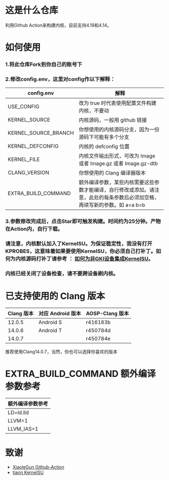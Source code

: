 # 这是什么仓库
利用Github Action来构建内核，目前支持4.19和4.14。

# 如何使用
### 1.将此仓库Fork到你自己的账号下      
### 2.修改config.env，这里对config作以下解释：
| config.env | 解释 |
| ---------- | ----------------- | 
| USE_CONFIG | 改为 true 时代表使用配置文件构建内核，不要动 |
| KERNEL_SOURCE | 内核源码，一般用 github 链接 |
| KERNEL_SOURCE_BRANCH | 你想使用的内核源码分支，因为一份源码下可能有多个分支 |
| KERNEL_DEFCONFIG | 内核的 defconfig 位置 |
| KERNEL_FILE | 内核文件输出形式，可改为 Image 或者 Image.gz 或者 Image.gz-dtb |
| CLANG_VERSION | 你想使用的 Clang 编译器版本 |
| EXTRA_BUILD_COMMAND | 额外编译参数，某些内核需要这些参数才能编译，自行修改或添加。请注意，此处的每条参数后必须加空格，再续写新的参数。如 a=a b=b  |
### 3.参数修改完成后，点击Star即可触发构建。时间约为25分钟。产物在Action内，自行下载。
### 请注意，内核默认加入了KernelSU。为保证稳定性，我没有打开KPROBES，这意味着如果要使用KernelSU，你必须自己打补丁。如何为内核源码打补丁请参考 ：   [如何为非GKI设备集成KernelSU](https://kernelsu.org/zh_CN/guide/how-to-integrate-for-non-gki.html)。
### 内核已经关闭了设备检查，请不要跨设备刷内核。

# 已支持使用的 Clang 版本
| Clang 版本 | 对应 Android 版本 | AOSP-Clang 版本 |
| ---------- | ----------------- | --------------- |
| 12.0.5 | Android S | r416183b |
| 14.0.6 | Android T | r450784d |
| 14.0.7 | | r450784e |

推荐使用Clang14.0.7，当然，你也可以选择你喜欢的版本

# EXTRA_BUILD_COMMAND 额外编译参数参考
| 额外编译参数参考 | 
| ---------- | 
| LD=ld.lld |
| LLVM=1 |
| LLVM_IAS=1 |

# 致谢
- [XiaoleGun Github-Action](https://github.com/xiaoleGun/KernelSU_Action)
- [tiann KernelSU](https://github.com/tiann/KernelSU)
